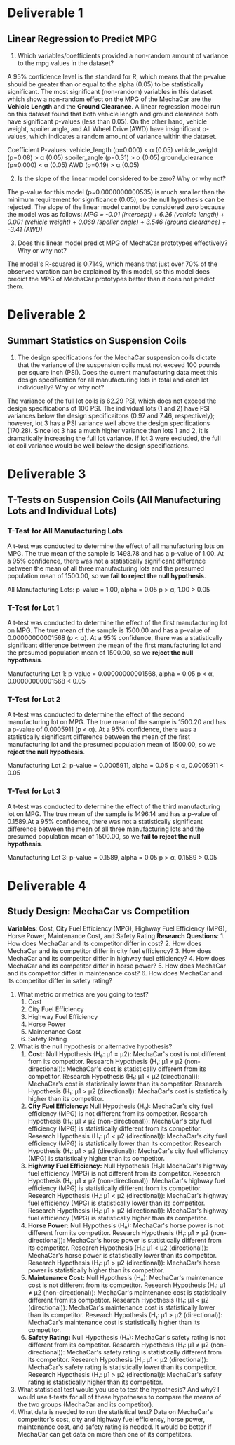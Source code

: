 # Deliverable 1
## Linear Regression to Predict MPG
1. Which variables/coefficients provided a non-random amount of variance to the mpg values in the dataset?

A 95% confidence level is the standard for R, which means that the p-value should be greater than or equal to the alpha (0.05) to be statistically significant. The most significant (non-random) variables in this dataset which show a non-random effect on the MPG of the MechaCar are the __Vehicle Length__ and the __Ground Clearance__. A linear regression model run on this dataset found that both vehicle length and ground clearance both have significant p-values (less than 0.05). On the other hand, vehicle weight, spoiler angle, and All Wheel Drive (AWD) have insignificant p-values, which indicates a random amount of variance within the dataset.

Coefficient P-values:
vehicle_length (p≈0.000) < α (0.05)
vehicle_weight (p=0.08) > α (0.05)
spoiler_angle (p=0.31) > α (0.05)
ground_clearance (p≈0.000) < α (0.05)
AWD (p=0.19) > α (0.05)

2. Is the slope of the linear model considered to be zero? Why or why not?

The p-value for this model (p=0.0000000000535) is much smaller than the minimum requirement for significance (0.05), so the null hypothesis can be rejected. The slope of the linear model cannot be considered zero because the model was as follows: _MPG = -0.01 (intercept) + 6.26 (vehicle length) + 0.001 (vehicle weight) + 0.069 (spolier angle) + 3.546 (ground clearance) + -3.41 (AWD)_

3. Does this linear model predict MPG of MechaCar prototypes effectively? Why or why not? 

The model's R-squared is 0.7149, which means that just over 70% of the observed varation can be explained by this model, so this model does predict the MPG of MechaCar prototypes better than it does not predict them.

# Deliverable 2
## Summart Statistics on Suspension Coils 

1. The design specifications for the MechaCar suspension coils dictate that the variance of the suspension coils must not exceed 100 pounds per square inch (PSI). Does the current manufacturing data meet this design specification for all manufacturing lots in total and each lot individually? Why or why not?

The variance of the full lot coils is 62.29 PSI, which does not exceed the design specifications of 100 PSI. The individual lots (1 and 2) have PSI variances below the design specificaitons (0.97 and 7.46, respectively); however, lot 3 has a PSI variance well above the design specifications (170.28). Since lot 3 has a much higher variance than lots 1 and 2, it is dramatically increasing the full lot variance. If lot 3 were excluded, the full lot coil variance would be well below the design specifications.

# Deliverable 3
## T-Tests on Suspension Coils (All Manufacturing Lots and Individual Lots)

### T-Test for All Manufacturing Lots 
A t-test was conducted to determine the effect of all manufacturing lots on MPG. The true mean of the sample is 1498.78 and has a p-value of 1.00. At a 95% confidence, there was not a statistically significant difference between the mean of all three manufacturing lots and the presumed population mean of 1500.00, so we __fail to reject the null hypothesis__.

All Manufacturing Lots: p-value = 1.00, alpha = 0.05
p > α, 1.00 > 0.05 


### T-Test for Lot 1
A t-test was conducted to determine the effect of the first manufacturing lot on MPG. The true mean of the sample is 1500.00 and has a p-value of 0.00000000001568 (p < α). At a 95% confidence, there was  a statistically significant difference between the mean of the first manufacturing lot and the presumed population mean of 1500.00, so we __reject the null hypothesis__.

Manufacturing Lot 1: p-value = 0.00000000001568, alpha = 0.05
p < α, 0.00000000001568 < 0.05 

### T-Test for Lot 2
A t-test was conducted to determine the effect of the second manufacturing lot on MPG. The true mean of the sample is 1500.20 and has a p-value of 0.0005911 (p < α). At a 95% confidence, there was  a statistically significant difference between the mean of the first manufacturing lot and the presumed population mean of 1500.00, so we __reject the null hypothesis__.

Manufacturing Lot 2: p-value = 0.0005911, alpha = 0.05
p < α, 0.0005911 < 0.05 

### T-Test for Lot 3
A t-test was conducted to determine the effect of the third manufacturing lot on MPG. The true mean of the sample is 1496.14 and has a p-value of 0.1589.At a 95% confidence, there was not a statistically significant difference between the mean of all three manufacturing lots and the presumed population mean of 1500.00, so we __fail to reject the null hypothesis__.

Manufacturing Lot 3: p-value = 0.1589, alpha = 0.05
p > α, 0.1589 > 0.05 

# Deliverable 4
## Study Design: MechaCar vs Competition

__Variables__: Cost, City Fuel Efficiency (MPG), Highway Fuel Efficiency (MPG), Horse Power, Maintenance Cost, and Safety Rating 
__Research Questions__: 
    1. How does MechaCar and its competitor differ in cost?
    2. How does MechaCar and its competitor differ in city fuel efficiency?
    3. How does MechaCar and its competitor differ in highway fuel efficiency?
    4. How does MechaCar and its competitor differ in horse power?
    5. How does MechaCar and its competitor differ in maintenance cost?
    6. How does MechaCar and its competitor differ in safety rating?

1. What metric or metrics are you going to test?
    1. Cost
    2. City Fuel Efficiency
    3. Highway Fuel Efficiency
    4. Horse Power
    5. Maintenance Cost
    6. Safety Rating
2. What is the null hypothesis or alternative hypothesis?
    1.  __Cost:__ Null Hypothesis (H₀: μ1 = μ2): MechaCar's cost is not different from its competitor.
        Research Hypothesis (H₁: μ1 ≠ μ2 (non-directional)): MechaCar's cost is statistically different from its competitor.
        Research Hypothesis (H₁: μ1 < μ2 (directional)): MechaCar's cost is statistically lower than its competitor.
        Research Hypothesis (H₁: μ1 > μ2 (directional)): MechaCar's cost is statistically higher than its competitor.
    2.  __City Fuel Efficiency:__ Null Hypothesis (H₀): MechaCar's city fuel efficiency (MPG) is not different from its competitor.
        Research Hypothesis (H₁: μ1 ≠ μ2 (non-directional)): MechaCar's city fuel efficiency (MPG) is statistically different from its competitor.
        Research Hypothesis (H₁: μ1 < μ2 (directional)): MechaCar's city fuel efficiency (MPG) is statistically lower than its competitor.
        Research Hypothesis (H₁: μ1 > μ2 (directional)): MechaCar's city fuel efficiency (MPG) is statistically higher than its competitor.
    3.  __Highway Fuel Efficiency:__ Null Hypothesis (H₀): MechaCar's highway fuel efficiency (MPG) is not different from its competitor.
        Research Hypothesis (H₁: μ1 ≠ μ2 (non-directional)): MechaCar's highway fuel efficiency (MPG) is statistically different from its competitor.
        Research Hypothesis (H₁: μ1 < μ2 (directional)): MechaCar's highway fuel efficiency (MPG) is statistically lower than its competitor.
        Research Hypothesis (H₁: μ1 > μ2 (directional)): MechaCar's highway fuel efficiency (MPG) is statistically higher than its competitor.
    4.  __Horse Power:__ Null Hypothesis (H₀): MechaCar's horse power is not different from its competitor.
        Research Hypothesis (H₁: μ1 ≠ μ2 (non-directional)): MechaCar's horse power is statistically different from its competitor.
        Research Hypothesis (H₁: μ1 < μ2 (directional)): MechaCar's horse power is statistically lower than its competitor.
        Research Hypothesis (H₁: μ1 > μ2 (directional)): MechaCar's horse power is statistically higher than its competitor.
    5.  __Maintenance Cost:__ Null Hypothesis (H₀): MechaCar's maintenance cost is not different from its competitor.
        Research Hypothesis (H₁: μ1 ≠ μ2 (non-directional)): MechaCar's maintenance cost is statistically different from its competitor.
        Research Hypothesis (H₁: μ1 < μ2 (directional)): MechaCar's maintenance cost is statistically lower than its competitor.
        Research Hypothesis (H₁: μ1 > μ2 (directional)): MechaCar's maintenance cost is statistically higher than its competitor.
    6.  __Safety Rating:__ Null Hypothesis (H₀): MechaCar's safety rating is not different from its competitor.
        Research Hypothesis (H₁: μ1 ≠ μ2 (non-directional)): MechaCar's safety rating is statistically different from its competitor.
        Research Hypothesis (H₁: μ1 < μ2 (directional)): MechaCar's safety rating is statistically lower than its competitor.
        Research Hypothesis (H₁: μ1 > μ2 (directional)): MechaCar's safety rating is statistically higher than its competitor.
3. What statistical test would you use to test the hypothesis? And why?
    I would use t-tests for all of these hypotheses to compare the means of the two groups (MechaCar and its competitor). 
4. What data is needed to run the statistical test?
    Data on MechaCar's competitor's cost, city and highway fuel efficiency, horse power, maintenance cost, and safety rating is needed. It would be better if MechaCar can get data on more than one of its competitors. 

